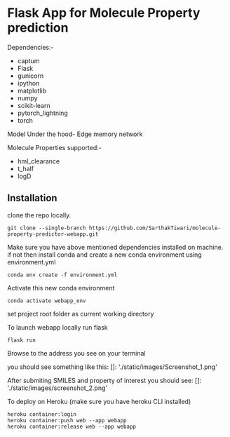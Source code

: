 # Flask App for Molecule Property prediction





Dependencies:-
* captum
* Flask
* gunicorn
* ipython
* matplotlib
* numpy
* scikit-learn
* pytorch_lightning
* torch

Model Under the hood- Edge memory network

Molecule Properties supported:-
* hml_clearance
* t_half
* logD

## Installation
clone the repo locally.
```
git clone --single-branch https://github.com/SarthakTiwari/molecule-property-predictor-webapp.git
```
Make sure you have above mentioned dependencies installed on machine.
if not then install conda and create a new conda environment using environment.yml 

```
conda env create -f environment.yml
```

Activate this new conda environment
```
conda activate webapp_env
```
set project root folder as current working directory 

To launch webapp locally run flask 
```
flask run
```

Browse to the address you see on your terminal

you should see something like this:
[]: './static/images/Screenshot_1.png'


After submiting SMILES and property of interest
you should see:
[]: './static/images/screenshot_2.png'

To deploy on Heroku
(make sure you have heroku CLI installed)
```
heroku container:login
heroku container:push web --app webapp
heroku container:release web --app webapp
```
